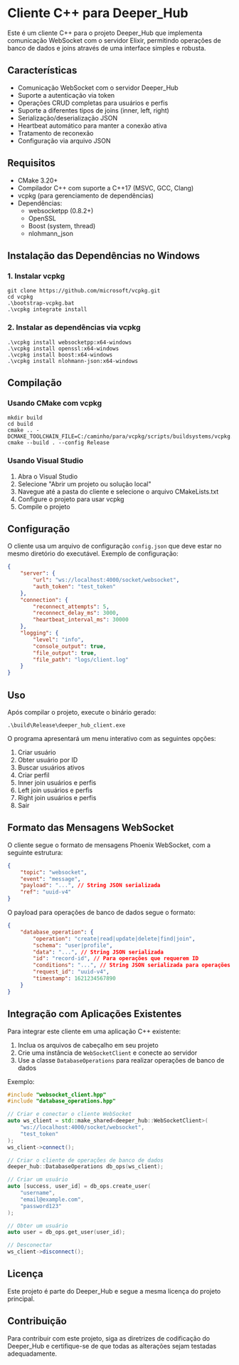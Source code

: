 # Cliente C++ para Deeper_Hub

Este é um cliente C++ para o projeto Deeper_Hub que implementa comunicação WebSocket com o servidor Elixir, permitindo operações de banco de dados e joins através de uma interface simples e robusta.

## Características

- Comunicação WebSocket com o servidor Deeper_Hub
- Suporte a autenticação via token
- Operações CRUD completas para usuários e perfis
- Suporte a diferentes tipos de joins (inner, left, right)
- Serialização/deserialização JSON
- Heartbeat automático para manter a conexão ativa
- Tratamento de reconexão
- Configuração via arquivo JSON

## Requisitos

- CMake 3.20+
- Compilador C++ com suporte a C++17 (MSVC, GCC, Clang)
- vcpkg (para gerenciamento de dependências)
- Dependências:
  - websocketpp (0.8.2+)
  - OpenSSL
  - Boost (system, thread)
  - nlohmann_json

## Instalação das Dependências no Windows

### 1. Instalar vcpkg

```batch
git clone https://github.com/microsoft/vcpkg.git
cd vcpkg
.\bootstrap-vcpkg.bat
.\vcpkg integrate install
```

### 2. Instalar as dependências via vcpkg

```batch
.\vcpkg install websocketpp:x64-windows
.\vcpkg install openssl:x64-windows
.\vcpkg install boost:x64-windows
.\vcpkg install nlohmann-json:x64-windows
```

## Compilação

### Usando CMake com vcpkg

```batch
mkdir build
cd build
cmake .. -DCMAKE_TOOLCHAIN_FILE=C:/caminho/para/vcpkg/scripts/buildsystems/vcpkg.cmake
cmake --build . --config Release
```

### Usando Visual Studio

1. Abra o Visual Studio
2. Selecione "Abrir um projeto ou solução local"
3. Navegue até a pasta do cliente e selecione o arquivo CMakeLists.txt
4. Configure o projeto para usar vcpkg
5. Compile o projeto

## Configuração

O cliente usa um arquivo de configuração `config.json` que deve estar no mesmo diretório do executável. Exemplo de configuração:

```json
{
    "server": {
        "url": "ws://localhost:4000/socket/websocket",
        "auth_token": "test_token"
    },
    "connection": {
        "reconnect_attempts": 5,
        "reconnect_delay_ms": 3000,
        "heartbeat_interval_ms": 30000
    },
    "logging": {
        "level": "info",
        "console_output": true,
        "file_output": true,
        "file_path": "logs/client.log"
    }
}
```

## Uso

Após compilar o projeto, execute o binário gerado:

```batch
.\build\Release\deeper_hub_client.exe
```

O programa apresentará um menu interativo com as seguintes opções:

1. Criar usuário
2. Obter usuário por ID
3. Buscar usuários ativos
4. Criar perfil
5. Inner join usuários e perfis
6. Left join usuários e perfis
7. Right join usuários e perfis
0. Sair

## Formato das Mensagens WebSocket

O cliente segue o formato de mensagens Phoenix WebSocket, com a seguinte estrutura:

```json
{
    "topic": "websocket",
    "event": "message",
    "payload": "...", // String JSON serializada
    "ref": "uuid-v4"
}
```

O payload para operações de banco de dados segue o formato:

```json
{
    "database_operation": {
        "operation": "create|read|update|delete|find|join",
        "schema": "user|profile",
        "data": "...", // String JSON serializada
        "id": "record-id", // Para operações que requerem ID
        "conditions": "...", // String JSON serializada para operações find
        "request_id": "uuid-v4",
        "timestamp": 1621234567890
    }
}
```

## Integração com Aplicações Existentes

Para integrar este cliente em uma aplicação C++ existente:

1. Inclua os arquivos de cabeçalho em seu projeto
2. Crie uma instância de `WebSocketClient` e conecte ao servidor
3. Use a classe `DatabaseOperations` para realizar operações de banco de dados

Exemplo:

```cpp
#include "websocket_client.hpp"
#include "database_operations.hpp"

// Criar e conectar o cliente WebSocket
auto ws_client = std::make_shared<deeper_hub::WebSocketClient>(
    "ws://localhost:4000/socket/websocket", 
    "test_token"
);
ws_client->connect();

// Criar o cliente de operações de banco de dados
deeper_hub::DatabaseOperations db_ops(ws_client);

// Criar um usuário
auto [success, user_id] = db_ops.create_user(
    "username", 
    "email@example.com", 
    "password123"
);

// Obter um usuário
auto user = db_ops.get_user(user_id);

// Desconectar
ws_client->disconnect();
```

## Licença

Este projeto é parte do Deeper_Hub e segue a mesma licença do projeto principal.

## Contribuição

Para contribuir com este projeto, siga as diretrizes de codificação do Deeper_Hub e certifique-se de que todas as alterações sejam testadas adequadamente.
